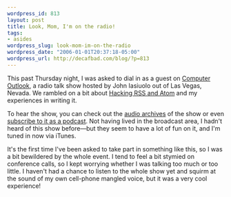 ```yaml
--- 
wordpress_id: 813
layout: post
title: Look, Mom, I'm on the radio!
tags: 
- asides
wordpress_slug: look-mom-im-on-the-radio
wordpress_date: "2006-01-01T20:37:18-05:00"
wordpress_url: http://decafbad.com/blog/?p=813
---
```

This past Thursday night, I was asked to dial in as a guest on [Computer Outlook][co], a radio talk show hosted by John Iasiuolo out of Las Vegas, Nevada.  We rambled on a bit about [Hacking RSS and Atom][book] and my experiences in writing it.  

To hear the show, you can check out the [audio archives][coa] of the show or even [subscribe to it as a podcast][cop].  Not having lived in the broadcast area, I hadn't heard of this show before—but they seem to have a lot of fun on it, and I'm tuned in now via iTunes.

It's the first time I've been asked to take part in something like this, so I was a bit bewildered by the whole event.  I tend to feel a bit stymied on conference calls, so I kept worrying whether I was talking too much or too little.  I haven't had a chance to listen to the whole show yet and squirm at the sound of my own cell-phone mangled voice, but it was a very cool experience!

[co]: http://computeroutlook.com/
[coa]: http://computeroutlook.com/audiostudio.html
[cop]: http://www.computeroutlook.com/rssfeed/Weekly_Shows-Computer_Outlook_Radio_Talk_Show.xml
[book]: http://www.amazon.com/exec/obidos/ASIN/0764597582/0xdecafbad01-20?creative=327641&camp=14573&link_code=as1
